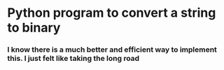 <h1>Python program to convert a string to binary</h1>

<h3>I know there is a much better and efficient way to implement this. I just felt like taking the long road</h3>
